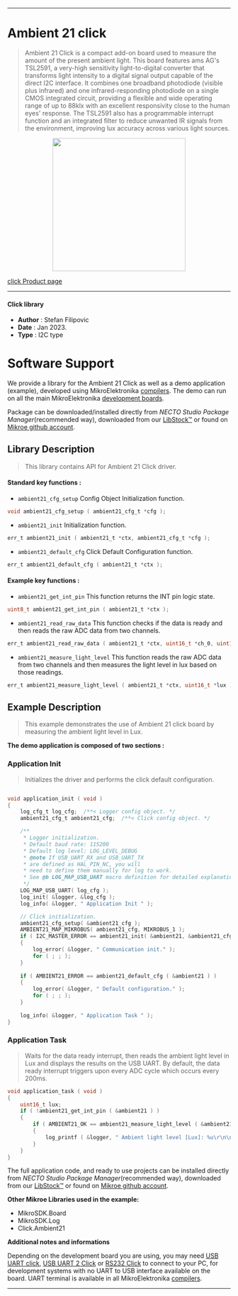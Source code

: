 
---
# Ambient 21 click

> Ambient 21 Click is a compact add-on board used to measure the amount of the present ambient light. This board features ams AG's TSL2591, a very-high sensitivity light-to-digital converter that transforms light intensity to a digital signal output capable of the direct I2C interface. It combines one broadband photodiode (visible plus infrared) and one infrared-responding photodiode on a single CMOS integrated circuit, providing a flexible and wide operating range of up to 88klx with an excellent responsivity close to the human eyes' response. The TSL2591 also has a programmable interrupt function and an integrated filter to reduce unwanted IR signals from the environment, improving lux accuracy across various light sources.

<p align="center">
  <img src="https://download.mikroe.com/images/click_for_ide/ambient21_click.png" height=300px>
</p>

[click Product page](https://www.mikroe.com/ambient-21-click)

---


#### Click library

- **Author**        : Stefan Filipovic
- **Date**          : Jan 2023.
- **Type**          : I2C type


# Software Support

We provide a library for the Ambient 21 Click
as well as a demo application (example), developed using MikroElektronika
[compilers](https://www.mikroe.com/necto-studio).
The demo can run on all the main MikroElektronika [development boards](https://www.mikroe.com/development-boards).

Package can be downloaded/installed directly from *NECTO Studio Package Manager*(recommended way), downloaded from our [LibStock&trade;](https://libstock.mikroe.com) or found on [Mikroe github account](https://github.com/MikroElektronika/mikrosdk_click_v2/tree/master/clicks).

## Library Description

> This library contains API for Ambient 21 Click driver.

#### Standard key functions :

- `ambient21_cfg_setup` Config Object Initialization function.
```c
void ambient21_cfg_setup ( ambient21_cfg_t *cfg );
```

- `ambient21_init` Initialization function.
```c
err_t ambient21_init ( ambient21_t *ctx, ambient21_cfg_t *cfg );
```

- `ambient21_default_cfg` Click Default Configuration function.
```c
err_t ambient21_default_cfg ( ambient21_t *ctx );
```

#### Example key functions :

- `ambient21_get_int_pin` This function returns the INT pin logic state.
```c
uint8_t ambient21_get_int_pin ( ambient21_t *ctx );
```

- `ambient21_read_raw_data` This function checks if the data is ready and then reads the raw ADC data from two channels.
```c
err_t ambient21_read_raw_data ( ambient21_t *ctx, uint16_t *ch_0, uint16_t *ch_1 );
```

- `ambient21_measure_light_level` This function reads the raw ADC data from two channels and then measures the light level in lux based on those readings.
```c
err_t ambient21_measure_light_level ( ambient21_t *ctx, uint16_t *lux );
```

## Example Description

> This example demonstrates the use of Ambient 21 click board by measuring the ambient light level in Lux.

**The demo application is composed of two sections :**

### Application Init

> Initializes the driver and performs the click default configuration.

```c

void application_init ( void )
{
    log_cfg_t log_cfg;  /**< Logger config object. */
    ambient21_cfg_t ambient21_cfg;  /**< Click config object. */

    /** 
     * Logger initialization.
     * Default baud rate: 115200
     * Default log level: LOG_LEVEL_DEBUG
     * @note If USB_UART_RX and USB_UART_TX 
     * are defined as HAL_PIN_NC, you will 
     * need to define them manually for log to work. 
     * See @b LOG_MAP_USB_UART macro definition for detailed explanation.
     */
    LOG_MAP_USB_UART( log_cfg );
    log_init( &logger, &log_cfg );
    log_info( &logger, " Application Init " );

    // Click initialization.
    ambient21_cfg_setup( &ambient21_cfg );
    AMBIENT21_MAP_MIKROBUS( ambient21_cfg, MIKROBUS_1 );
    if ( I2C_MASTER_ERROR == ambient21_init( &ambient21, &ambient21_cfg ) ) 
    {
        log_error( &logger, " Communication init." );
        for ( ; ; );
    }
    
    if ( AMBIENT21_ERROR == ambient21_default_cfg ( &ambient21 ) )
    {
        log_error( &logger, " Default configuration." );
        for ( ; ; );
    }
    
    log_info( &logger, " Application Task " );
}

```

### Application Task

> Waits for the data ready interrupt, then reads the ambient light level in Lux
and displays the results on the USB UART. By default, the data ready interrupt triggers
upon every ADC cycle which occurs every 200ms.

```c
void application_task ( void )
{
    uint16_t lux;
    if ( !ambient21_get_int_pin ( &ambient21 ) )
    {
        if ( AMBIENT21_OK == ambient21_measure_light_level ( &ambient21, &lux ) )
        {
            log_printf ( &logger, " Ambient light level [Lux]: %u\r\n\n", lux );
        }
    }
}
```

The full application code, and ready to use projects can be installed directly from *NECTO Studio Package Manager*(recommended way), downloaded from our [LibStock&trade;](https://libstock.mikroe.com) or found on [Mikroe github account](https://github.com/MikroElektronika/mikrosdk_click_v2/tree/master/clicks).

**Other Mikroe Libraries used in the example:**

- MikroSDK.Board
- MikroSDK.Log
- Click.Ambient21

**Additional notes and informations**

Depending on the development board you are using, you may need
[USB UART click](https://www.mikroe.com/usb-uart-click),
[USB UART 2 Click](https://www.mikroe.com/usb-uart-2-click) or
[RS232 Click](https://www.mikroe.com/rs232-click) to connect to your PC, for
development systems with no UART to USB interface available on the board. UART
terminal is available in all MikroElektronika
[compilers](https://shop.mikroe.com/compilers).

---
